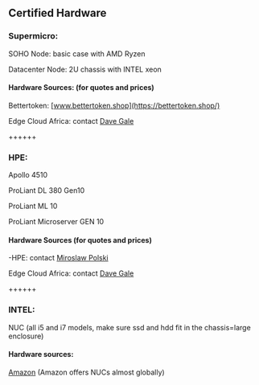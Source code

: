 ## Certified Hardware

### Supermicro:

SOHO Node: basic case with AMD Ryzen

Datacenter Node:  2U chassis with INTEL xeon

#### Hardware Sources: (for quotes and prices)
Bettertoken: [www.bettertoken.shop](https://bettertoken.shop/)

Edge Cloud Africa: contact <a href="dave@edgaecloud.africa">Dave Gale</a>

++++++

### HPE:

Apollo 4510

ProLiant DL 380 Gen10

ProLiant ML 10

ProLiant Microserver GEN 10

#### Hardware Sources (for quotes and prices)

-HPE: contact <a href="miro@hpe.com">Miroslaw Polski</a>

Edge Cloud Africa: contact <a href="dave@edgaecloud.africa">Dave Gale</a>

++++++

### INTEL:

NUC (all i5 and i7 models, make sure ssd and hdd fit in the chassis=large enclosure)

#### Hardware sources:

[Amazon](https://www.amazon.com/) (Amazon offers NUCs almost globally)
